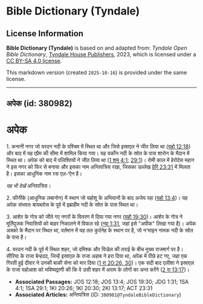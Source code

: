 # Bible Dictionary (Tyndale)

## License Information

**Bible Dictionary (Tyndale)** is based on and adapted from: _Tyndale Open Bible Dictionary_, [Tyndale House Publishers](https://tyndaleopenresources.com/), 2023, which is licensed under a [CC BY-SA 4.0 license](https://creativecommons.org/licenses/by-sa/4.0/legalcode.en).

This markdown version (created `2025-10-16`) is provided under the same license.



--------------------------------

## अपेक (id: 380982)

अपेक
====

1\. कनानी नगर जो यरदन नदी के पश्चिम में स्थित था और जिसे इस्राएल ने जीत लिया था ([यहो 12:18](https://ref.ly/Josh12:18)) और बाद में यह एप्रैम की सीमा में शामिल किया गया। यह यर्कोन नदी के स्रोत के पास शारोन के मैदान में स्थित था। अपेक को बाद में पलिश्तियों ने जीत लिया था ([1 शमू 4:1](https://ref.ly/1Sam4:1); [29:1](https://ref.ly/1Sam29:1))। रोमी काल में हेरोदेस महान ने इस नगर को फिर से बनाया और इसका नाम अन्तिपत्रिस रखा, जिसका उल्लेख [प्रेरि 23:31](https://ref.ly/Acts23:31) में मिलता है। इसका आधुनिक नाम रस एल\-‘ऐन है।

*यह भी देखें* अन्तिपत्रिस।

2\. फीनीके (आधुनिक लबानोन) में स्थान जो यहोशू के अभियानों के बाद अजेय रहा ([यहो 13:4](https://ref.ly/Josh13:4))। यह अपेक संभवतः बायब्लोस के पूर्व में इब्राहीम नदी के स्रोत के पास स्थित था।

3\. आशेर के गोत्र को जीते गए नगरों के वितरण में दिया गया नगर ([यहो 19:30](https://ref.ly/Josh19:30))। आशेर के गोत्र ने मूर्तिपूजक निवासियों को बाहर निकालने में विफल रहे ([न्या 1:31](https://ref.ly/Judg1:31), जहां इसे "अपीक" लिखा गया है)। अपेक अक्को के मैदान पर स्थित था, वर्तमान में यह तल कुर्दनेह के स्थान पर है, जो न'माइन नामक नदी के स्रोत के पास है।

4\. यरदन नदी के पूर्व में स्थित शहर, जो दमिश्क और यिज्रेल की तराई के बीच मुख्य राजमार्ग पर है। सीरिया के राजा बेन्हदद, जिन्हें इस्राएल के राजा अहाब ने हरा दिया था, अपेक में पीछे हट गए, जहां एक गिरती हुई दीवार ने उनकी बाकी सेना को मार दिया ([1 रा 20:26, 30](https://ref.ly/1Kgs20:26,1Kgs20:30))। एक सदी बाद एलीशा ने इस्राएल के राजा यहोआश को भविष्यद्वाणी की कि वे उसी शहर में अराम के लोगों का अन्त करेंगे ([2 रा 13:17](https://ref.ly/2Kgs13:17))।

* **Associated Passages:** JOS 12:18; JOS 13:4; JOS 19:30; JDG 1:31; 1SA 4:1; 1SA 29:1; 1KI 20:26; 1KI 20:30; 2KI 13:17; ACT 23:31
* **Associated Articles:** अन्तिपत्रिस (ID: `380981@TyndaleBibleDictionary`)

